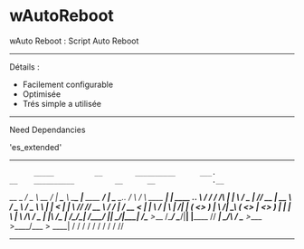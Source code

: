 # wAutoReboot
wAuto Reboot : Script Auto Reboot

--------------------------------------------------------------

Détails : 

- Facilement configurable 
- Optimisée 
- Trés simple a utilisée


--------------------------------------------------------------


Need Dependancies 

'es_extended'

--------------------------------------------------------------

          _____          __        __________      ___.                  __    __________          __      __              .__                
__  _  __/  _  \  __ ___/  |_  ____\______   \ ____\_ |__   ____   _____/  |_  \______   \___.__. /  \    /  \ ____   _____|  |   ____ ___.__.
\ \/ \/ /  /_\  \|  |  \   __\/  _ \|       _// __ \| __ \ /  _ \ /  _ \   __\  |    |  _<   |  | \   \/\/   // __ \ /  ___/  | _/ __ <   |  |
 \     /    |    \  |  /|  | (  <_> )    |   \  ___/| \_\ (  <_> |  <_> )  |    |    |   \\___  |  \        /\  ___/ \___ \|  |_\  ___/\___  |
  \/\_/\____|__  /____/ |__|  \____/|____|_  /\___  >___  /\____/ \____/|__|    |______  // ____|   \__/\  /  \___  >____  >____/\___  > ____|
               \/                          \/     \/    \/                             \/ \/             \/       \/     \/          \/\/     
               
-------------------------------------------------------------------------------------------------------------------------------------------------------------------------
